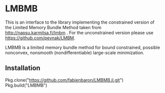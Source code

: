 # LMBMB

This is an interface to the library implementing the constrained version of the Limited Memory Bundle Method taken from http://napsu.karmitsa.fi/lmbm . For the unconstrained version please use https://github.com/pevnak/LMBM.

LMBMB is a limited memory bundle method for bound constrained, possible nonconvex, nonsmooth (nondifferentiable) large-scale minimization.

## Installation

Pkg.clone("https://github.com/fabienbaron/LMBMB.jl.git")
Pkg.build("LMBMB") 
